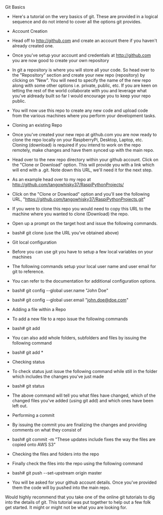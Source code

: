 
Git Basics

- Here's a tutorial on the very basics of git. These are provided in a logical sequence and do not intend to cover all the options git provides. 

- Account Creation 
 - Head off to http://github.com and create an account there if you haven't already created one.
 - Once you've setup your account and credentials at http://github.com you are now good to create your own repository
 - In git a repository is where you will store all your code. So head over to the "Repository" section and create your new repo (repository) by clicking on "New". You will need to specify the name of the new repo along with some other options i.e. private, public, etc. If you are keen on letting the rest of the world collaborate with you and leverage what you've aldready built so far I would encourage you to keep your repo public.
 - You will now use this repo to create any new code and upload code from the various machines where you perform your development tasks.

- Cloning an existing Repo  
 - Once you've created your new repo at github.com you are now ready to clone the repo locally on your RaspberryPi, Desktop, Laptop, etc. Cloning (download) is required if you intend to work on the repo remotely, make changes and have them synced up with the main repo.
 - Head over to the new repo directory within your github account. Click on the "Clone or Download" option. This will provide you with a link which will end with a .git. Note down this URL, we'll need it for the next step. 
 - As an example head over to my repo at http://github.com/tangowhisky37/RaspiPythonProjects/
 - Click on the "Clone or Download" option and you'll see the following URL, "https://github.com/tangowhisky37/RaspiPythonProjects.git"
 - If you were to clone this repo you would need to copy this URL to the machine where you wanted to clone (Download) the repo.
 - Open up a prompt on the target host and issue the following commands.
 - bash# git clone <URL> (use the URL you've obtained above)

- Git local configuration 
 - Before you can use git you have to setup a few local variables on your machines
 - The following commands setup your local user name and user email for git to reference. 
 - You can refer to the documentation for additional configuration options. 
 - bash# git config --global user.name "John Doe"
 - bash# git config --global user.email "john.doe@doe.com" 

- Adding a file within a Repo
 - To add a new file to a repo issue the following commands
 - bash# git add <filename> 
 - You can also add whole folders, subfolders and files by issuing the following command
 - bash# git add *

- Checking status
 - To check status just issue the following command while still in the folder which includes the changes you've just made
 - bash# git status
 - The above command will tell you what files have changed, which of the changed files you've added (using git add) and which ones have been left out.

- Performing a commit
 - By issuing the commit you are finalizing the changes and providing comments on what they consist of
 - bash# git commit -m "These updates include fixes the way the files are copied onto AWS S3"

- Checking the files and folders into the repo
 - Finally check the files into the repo using the following command
 - bash# git push --set-upstream origin master 
 - You will be asked for your github account details. Once you've provided them the code will by pushed into the main repo.

Would highly recommend that you take one of the online git tutorials to dig into the details of git. This tutorial was put together to help out a few folk get started. It might or might not be what you are looking for. 


